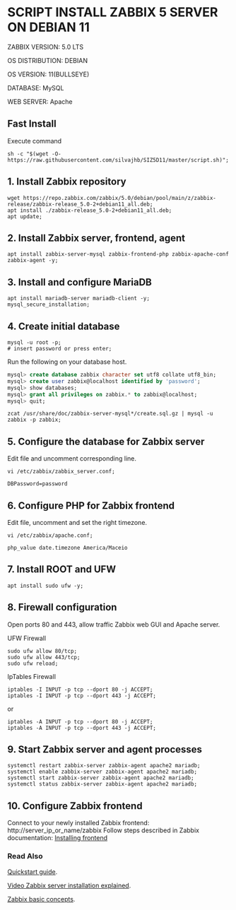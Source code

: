 # SCRIPT INSTALL ZABBIX 5 SERVER ON DEBIAN 11

ZABBIX VERSION: 5.0 LTS

OS DISTRIBUTION: DEBIAN

OS VERSION: 11(BULLSEYE)

DATABASE: MySQL

WEB SERVER: Apache

## Fast Install
Execute command
```shell
sh -c "$(wget -O- https://raw.githubusercontent.com/silvajhb/SIZ5D11/master/script.sh)";
```

## 1. Install Zabbix repository
```shell
wget https://repo.zabbix.com/zabbix/5.0/debian/pool/main/z/zabbix-release/zabbix-release_5.0-2+debian11_all.deb;
apt install ./zabbix-release_5.0-2+debian11_all.deb;
apt update;
```

## 2. Install Zabbix server, frontend, agent
```shell
apt install zabbix-server-mysql zabbix-frontend-php zabbix-apache-conf zabbix-agent -y;
```

## 3. Install and configure MariaDB
```shell
apt install mariadb-server mariadb-client -y;
mysql_secure_installation;
```

## 4. Create initial database
```shell
mysql -u root -p;
# insert password or press enter;
```
Run the following on your database host.
```sql
mysql> create database zabbix character set utf8 collate utf8_bin;
mysql> create user zabbix@localhost identified by 'password';
mysql> show databases;
mysql> grant all privileges on zabbix.* to zabbix@localhost;
mysql> quit;
```

```shell
zcat /usr/share/doc/zabbix-server-mysql*/create.sql.gz | mysql -u zabbix -p zabbix;
```
## 5. Configure the database for Zabbix server

Edit file and uncomment corresponding line.
```shell
vi /etc/zabbix/zabbix_server.conf;
```
```
DBPassword=password
```
## 6. Configure PHP for Zabbix frontend

Edit file, uncomment and set the right timezone.
```shell
vi /etc/zabbix/apache.conf;
```
```
php_value date.timezone America/Maceio
```

## 7. Install ROOT and UFW

```shell
apt install sudo ufw -y;
```

## 8. Firewall configuration
Open ports 80 and 443, allow traffic Zabbix web GUI and Apache server.

UFW Firewall
```shell
sudo ufw allow 80/tcp;
sudo ufw allow 443/tcp;
sudo ufw reload;
```

IpTables Firewall
```shell
iptables -I INPUT -p tcp --dport 80 -j ACCEPT;
iptables -I INPUT -p tcp --dport 443 -j ACCEPT;
```
or
```shell
iptables -A INPUT -p tcp --dport 80 -j ACCEPT;
iptables -A INPUT -p tcp --dport 443 -j ACCEPT;
```

## 9. Start Zabbix server and agent processes
```shell
systemctl restart zabbix-server zabbix-agent apache2 mariadb;
systemctl enable zabbix-server zabbix-agent apache2 mariadb;
systemctl start zabbix-server zabbix-agent apache2 mariadb;
systemctl status zabbix-server zabbix-agent apache2 mariadb;
```

## 10. Configure Zabbix frontend
Connect to your newly installed Zabbix frontend: http://server_ip_or_name/zabbix
Follow steps described in Zabbix documentation: [Installing frontend](https://www.zabbix.com/documentation/5.0/manual/installation/install#installing_frontend)

### Read Also
[Quickstart guide](https://www.zabbix.com/documentation/5.0/manual/quickstart/login).

[Video Zabbix server installation explained](https://www.youtube.com/embed/yYmkFf3AEBo?autoplay=1).

[Zabbix basic concepts](https://www.youtube.com/embed/7inJAmqyc0g?autoplay=1).
